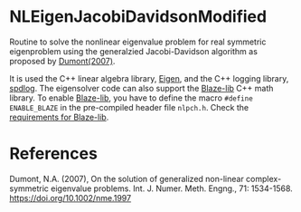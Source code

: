 # NLEigenJacobiDavidsonModified
Routine to solve the nonlinear eigenvalue problem for real symmetric eigenproblem using the generalzied Jacobi-Davidson algorithm as proposed by [Dumont(2007)](https://doi.org/10.1002/nme.1997). 

It is used the C++ linear algebra library, [Eigen](https://gitlab.com/libeigen/eigen), and the C++ logging library, [spdlog](https://github.com/gabime/spdlog). The eigensolver code can also support the [Blaze-lib](https://bitbucket.org/blaze-lib/blaze/src/master/) C++ math library. To enable [Blaze-lib](https://bitbucket.org/blaze-lib/blaze/src/master/), you have to define the macro ```#define ENABLE_BLAZE``` in the pre-compiled header file  ```nlpch.h```. Check the [requirements for Blaze-lib](https://bitbucket.org/blaze-lib/blaze/wiki/Configuration%20and%20Installation).

# References
Dumont, N.A. (2007), On the solution of generalized non-linear complex-symmetric eigenvalue problems. Int. J. Numer. Meth. Engng., 71: 1534-1568. https://doi.org/10.1002/nme.1997
